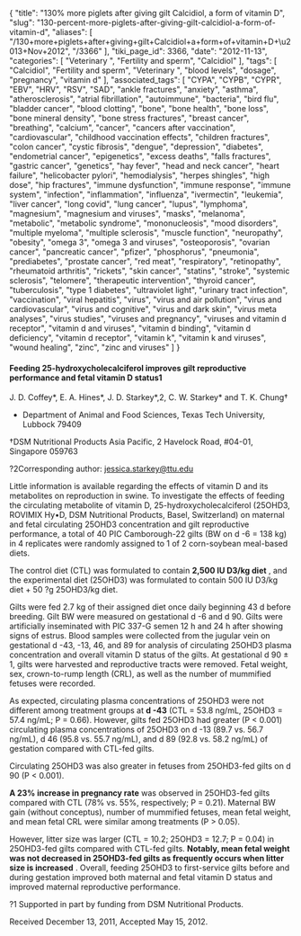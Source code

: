 {
    "title": "130% more piglets after giving gilt Calcidiol, a form of vitamin D",
    "slug": "130-percent-more-piglets-after-giving-gilt-calcidiol-a-form-of-vitamin-d",
    "aliases": [
        "/130+more+piglets+after+giving+gilt+Calcidiol+a+form+of+vitamin+D+\u2013+Nov+2012",
        "/3366"
    ],
    "tiki_page_id": 3366,
    "date": "2012-11-13",
    "categories": [
        "Veterinary ",
        "Fertility and sperm",
        "Calcidiol"
    ],
    "tags": [
        "Calcidiol",
        "Fertility and sperm",
        "Veterinary ",
        "blood levels",
        "dosage",
        "pregnancy",
        "vitamin d"
    ],
    "associated_tags": [
        "CYPA",
        "CYPB",
        "CYPR",
        "EBV",
        "HRV",
        "RSV",
        "SAD",
        "ankle fractures",
        "anxiety",
        "asthma",
        "atherosclerosis",
        "atrial fibrillation",
        "autoimmune",
        "bacteria",
        "bird flu",
        "bladder cancer",
        "blood clotting",
        "bone",
        "bone health",
        "bone loss",
        "bone mineral density",
        "bone stress fractures",
        "breast cancer",
        "breathing",
        "calcium",
        "cancer",
        "cancers after vaccination",
        "cardiovascular",
        "childhood vaccination effects",
        "children fractures",
        "colon cancer",
        "cystic fibrosis",
        "dengue",
        "depression",
        "diabetes",
        "endometrial cancer",
        "epigenetics",
        "excess deaths",
        "falls fractures",
        "gastric cancer",
        "genetics",
        "hay fever",
        "head and neck cancer",
        "heart failure",
        "helicobacter pylori",
        "hemodialysis",
        "herpes shingles",
        "high dose",
        "hip fractures",
        "immune dysfunction",
        "immune response",
        "immune system",
        "infection",
        "inflammation",
        "influenza",
        "ivermectin",
        "leukemia",
        "liver cancer",
        "long covid",
        "lung cancer",
        "lupus",
        "lymphoma",
        "magnesium",
        "magnesium and viruses",
        "masks",
        "melanoma",
        "metabolic",
        "metabolic syndrome",
        "mononucleosis",
        "mood disorders",
        "multiple myeloma",
        "multiple sclerosis",
        "muscle function",
        "neuropathy",
        "obesity",
        "omega 3",
        "omega 3 and viruses",
        "osteoporosis",
        "ovarian cancer",
        "pancreatic cancer",
        "pfizer",
        "phosphorus",
        "pneumonia",
        "prediabetes",
        "prostate cancer",
        "red meat",
        "respiratory",
        "retinopathy",
        "rheumatoid arthritis",
        "rickets",
        "skin cancer",
        "statins",
        "stroke",
        "systemic sclerosis",
        "telomere",
        "therapeutic intervention",
        "thyroid cancer",
        "tuberculosis",
        "type 1 diabetes",
        "ultraviolet light",
        "urinary tract infection",
        "vaccination",
        "viral hepatitis",
        "virus",
        "virus and air pollution",
        "virus and cardiovascular",
        "virus and cognitive",
        "virus and dark skin",
        "virus meta analyses",
        "virus studies",
        "viruses and pregnancy",
        "viruses and vitamin d receptor",
        "vitamin d and viruses",
        "vitamin d binding",
        "vitamin d deficiency",
        "vitamin d receptor",
        "vitamin k",
        "vitamin k and viruses",
        "wound healing",
        "zinc",
        "zinc and viruses"
    ]
}


#### Feeding 25-hydroxycholecalciferol improves gilt reproductive performance and fetal vitamin D status1

J. D. Coffey*, E. A. Hines*, J. D. Starkey*,2, C. W. Starkey* and T. K. Chung†

* Department of Animal and Food Sciences, Texas Tech University, Lubbock 79409

†DSM Nutritional Products Asia Pacific, 2 Havelock Road, #04-01, Singapore 059763

?2Corresponding author: jessica.starkey@ttu.edu

Little information is available regarding the effects of vitamin D and its metabolites on reproduction in swine. To investigate the effects of feeding the circulating metabolite of vitamin D, 25-hydroxycholecalciferol (25OHD3, ROVIMIX Hy•D, DSM Nutritional Products, Basel, Switzerland) on maternal and fetal circulating 25OHD3 concentration and gilt reproductive performance, a total of 40 PIC Camborough-22 gilts (BW on d -6 = 138 kg) in 4 replicates were randomly assigned to 1 of 2 corn-soybean meal-based diets. 

The control diet (CTL) was formulated to contain  **2,500 IU D3/kg diet** , and the experimental diet (25OHD3) was formulated to contain 500 IU D3/kg diet + 50 ?g 25OHD3/kg diet. 

Gilts were fed 2.7 kg of their assigned diet once daily beginning 43 d before breeding. Gilt BW were measured on gestational d -6 and d 90. Gilts were artificially inseminated with PIC 337-G semen 12 h and 24 h after showing signs of estrus. Blood samples were collected from the jugular vein on gestational d -43, -13, 46, and 89 for analysis of circulating 25OHD3 plasma concentration and overall vitamin D status of the gilts. At gestational d 90 ± 1, gilts were harvested and reproductive tracts were removed. Fetal weight, sex, crown-to-rump length (CRL), as well as the number of mummified fetuses were recorded. 

As expected, circulating plasma concentrations of 25OHD3 were not different among treatment groups at  **d -43**  (CTL = 53.8 ng/mL, 25OHD3 = 57.4 ng/mL; P = 0.66). However, gilts fed 25OHD3 had greater (P < 0.001) circulating plasma concentrations of 25OHD3 on d -13 (89.7 vs. 56.7 ng/mL), d 46 (95.8 vs. 55.7 ng/mL), and d 89 (92.8 vs. 58.2 ng/mL) of gestation compared with CTL-fed gilts. 

Circulating 25OHD3 was also greater in fetuses from 25OHD3-fed gilts on d 90 (P < 0.001). 

 **A 23% increase in pregnancy rate**  was observed in 25OHD3-fed gilts compared with CTL (78% vs. 55%, respectively; P = 0.21). Maternal BW gain (without conceptus), number of mummified fetuses, mean fetal weight, and mean fetal CRL were similar among treatments (P > 0.05). 

However, litter size was larger (CTL = 10.2; 25OHD3 = 12.7; P = 0.04) in 25OHD3-fed gilts compared with CTL-fed gilts.  **Notably, mean fetal weight was not decreased in 25OHD3-fed gilts as frequently occurs when litter size is increased** . Overall, feeding 25OHD3 to first-service gilts before and during gestation improved both maternal and fetal vitamin D status and improved maternal reproductive performance.

?1 Supported in part by funding from DSM Nutritional Products.

Received December 13, 2011, Accepted May 15, 2012.
